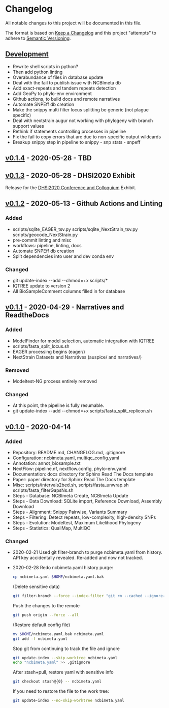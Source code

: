 # Changelog

All notable changes to this project will be documented in this file.

The format is based on [Keep a Changelog](http://keepachangelog.com/en/1.0.0/)
and this project "attempts" to adhere to [Semantic Versioning](http://semver.org/spec/v2.0.0.html).

## [Development]

- Rewrite shell scripts in python?
- Then add python linting
- Overabundance of files in database update
- Deal with the fail to publish issue with NCBImeta db
- Add exact-repeats and tandem repeats detection
- Add GeoPy to phylo-env environment
- Github actions, to build docs and remote narratives
- Automate SNPEff db creation
- Make the snippy multi filter locus splitting be generic (not plague specific)
- Deal with nextstrain augur not working with phylogeny with branch support values
- Rethink if statements controlling processes in pipeline
- Fix the fail to copy errors that are due to non-specific output wildcards
- Breakup snippy step in pipeline to snippy - snp stats - snpeff

## [v0.1.4] - 2020-05-28 - TBD

## [v0.1.3] - 2020-05-28 - DHSI2020 Exhibit

Release for the [DHSI2020 Conference and Colloquium](https://dhsi.org/dhsi-2020/#colloquium) Exhibit.

## [v0.1.2] - 2020-05-13 - Github Actions and Linting

### Added

- scripts/sqlite_EAGER_tsv.py scripts/sqlite_NextStrain_tsv.py scripts/geocode_NextStrain.py
- pre-commit linting and misc
- workflows: pipeline, linting, docs
- Automate SNPEff db creation
- Split dependencies into user and dev conda env

### Changed

- git update-index --add --chmod=+x scripts/*
- IQTREE update to version 2
- All BioSampleComment columns filled in for database

## [v0.1.1] - 2020-04-29 - Narratives and ReadtheDocs

### Added

- ModelFinder for model selection, automatic integration with IQTREE
- scripts/fasta_split_locus.sh
- EAGER processing begins  (eager/)
- NextStrain Datasets and Narratives (auspice/ and narratives/)

### Removed

- Modeltest-NG process entirely removed

### Changed

- At this point, the pipeline is fully resumable.
- git update-index --add --chmod=+x scripts/fasta_split_replicon.sh

## [v0.1.0] - 2020-04-14

### Added

- Repository: README.md, CHANGELOG.md, .gitignore
- Configuration: ncbimeta.yaml, multiqc_config.yaml
- Annotation: annot_biosample.txt
- NextFlow: pipeline.nf, nextflow.config, phylo-env.yaml
- Documentation: docs directory for Sphinx Read The Docs template
- Paper: paper directory for Sphinx Read The Docs template
- Misc: scripts/intervals2bed.sh, scripts/fasta_unwrap.sh scripts/fasta_filterGapsNs.sh
- Steps - Database: NCBImeta Create, NCBImeta Update
- Steps - Data Download: SQLite import, Reference Download, Assembly Download
- Steps - Alignment: Snippy Pairwise, Variants Summary
- Steps - Filtering: Detect repeats, low-complexity, high-density SNPs
- Steps - Evolution: Modeltest, Maximum Likelihood Phylogeny
- Steps - Statistics: QualiMap, MultiQC

### Changed

- 2020-02-21 Used git filter-branch to purge ncbimeta.yaml from history. API key accidentally revealed. Re-added and now not tracked.
- 2020-02-28 Redo ncbimeta.yaml history purge:

  ```bash
  cp ncbimeta.yaml $HOME/ncbimeta.yaml.bak
  ```

  (Delete sensitive data)

  ```bash
  git filter-branch --force --index-filter "git rm --cached --ignore-unmatch ncbimeta.yaml" --prune-empty --tag-name-filter cat -- --all
  ```

  Push the changes to the remote

  ```bash
  git push origin --force --all
  ```

  (Restore default config file)

  ```bash
  mv $HOME/ncbimeta.yaml.bak ncbimeta.yaml
  git add -f ncbimeta.yaml
  ```

  Stop git from continuing to track the file and ignore

  ```bash
  git update-index --skip-worktree ncbimeta.yaml
  echo "ncbimeta.yaml" >> .gitignore
  ```

  After stash+pull, restore yaml with sensitive info

  ```bash
  git checkout stash@{0} -- ncbimeta.yaml
  ```

  If you need to restore the file to the work tree:

  ```bash
  git update-index --no-skip-worktree ncbimeta.yaml
  ```

[Development]: https://github.com/ktmeaton/paper-phylogeography/compare/HEAD...dev
[v0.1.4]: https://github.com/ktmeaton/paper-phylogeography/compare/v0.1.3...HEAD
[v0.1.3]: https://github.com/ktmeaton/paper-phylogeography/compare/v0.1.2...v0.1.3
[v0.1.2]: https://github.com/ktmeaton/paper-phylogeography/compare/v0.1.1...v0.1.2
[v0.1.1]: https://github.com/ktmeaton/paper-phylogeography/compare/v0.1.0...v0.1.1
[v0.1.0]: https://github.com/ktmeaton/paper-phylogeography/compare/de952505c2a4ebbfdd7a6747896e3e7372c8030b...v0.1.0

<!-- markdownlint-disable-file MD024 -->
